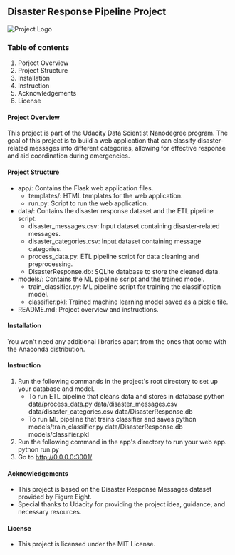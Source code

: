 
## Disaster Response Pipeline Project 
![Project Logo](../img/img1.png)

### Table of contents
1. Porject Overview
2. Project Structure
3. Installation
4. Instruction
5. Acknowledgements
6. License

#### Project Overview
This project is part of the Udacity Data Scientist Nanodegree program. The goal of this project is to build a web application that can classify disaster-related messages into different categories, allowing for effective response and aid coordination during emergencies.

#### Project Structure
- app/: Contains the Flask web application files.
	- templates/: HTML templates for the web application.
    - run.py: Script to run the web application.
- data/: Contains the disaster response dataset and the ETL pipeline script.
	- disaster_messages.csv: Input dataset containing disaster-related messages.
    - disaster_categories.csv: Input dataset containing message categories.
    - process_data.py: ETL pipeline script for data cleaning and preprocessing.
    - DisasterResponse.db: SQLite database to store the cleaned data.
- models/: Contains the ML pipeline script and the trained model.
	- train_classifier.py: ML pipeline script for training the classification model.
	- classifier.pkl: Trained machine learning model saved as a pickle file.
- README.md: Project overview and instructions.

#### Installation
You won't need any additional libraries apart from the ones that come with the Anaconda distribution.

#### Instruction
1. Run the following commands in the project's root directory to set up your database and model.
	- To run ETL pipeline that cleans data and stores in database 
    python data/process_data.py data/disaster_messages.csv data/disaster_categories.csv data/DisasterResponse.db
	- To run ML pipeline that trains classifier and saves 
    python models/train_classifier.py data/DisasterResponse.db models/classifier.pkl
2. Run the following command in the app's directory to run your web app. python run.py
3. Go to http://0.0.0.0:3001/
#### Acknowledgements
- This project is based on the Disaster Response Messages dataset provided by Figure Eight.
- Special thanks to Udacity for providing the project idea, guidance, and necessary resources.
#### License
- This project is licensed under the MIT License.


